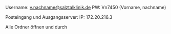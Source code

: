 Username: v.nachname@salztalklinik.de
PW: Vn7450 (Vorname, nachname)

Posteingang und Ausgangsserver:
IP: 172.20.216.3

Alle Ordner öffnen und durch